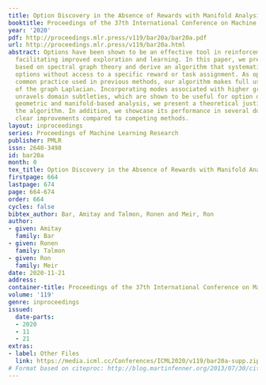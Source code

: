 ```yaml
---
title: Option Discovery in the Absence of Rewards with Manifold Analysis
booktitle: Proceedings of the 37th International Conference on Machine Learning
year: '2020'
pdf: http://proceedings.mlr.press/v119/bar20a/bar20a.pdf
url: http://proceedings.mlr.press/v119/bar20a.html
abstract: Options have been shown to be an effective tool in reinforcement learning,
  facilitating improved exploration and learning. In this paper, we present an approach
  based on spectral graph theory and derive an algorithm that systematically discovers
  options without access to a specific reward or task assignment. As opposed to the
  common practice used in previous methods, our algorithm makes full use of the spectrum
  of the graph Laplacian. Incorporating modes associated with higher graph frequencies
  unravels domain subtleties, which are shown to be useful for option discovery. Using
  geometric and manifold-based analysis, we present a theoretical justification for
  the algorithm. In addition, we showcase its performance in several domains, demonstrating
  clear improvements compared to competing methods.
layout: inproceedings
series: Proceedings of Machine Learning Research
publisher: PMLR
issn: 2640-3498
id: bar20a
month: 0
tex_title: Option Discovery in the Absence of Rewards with Manifold Analysis
firstpage: 664
lastpage: 674
page: 664-674
order: 664
cycles: false
bibtex_author: Bar, Amitay and Talmon, Ronen and Meir, Ron
author:
- given: Amitay
  family: Bar
- given: Ronen
  family: Talmon
- given: Ron
  family: Meir
date: 2020-11-21
address: 
container-title: Proceedings of the 37th International Conference on Machine Learning
volume: '119'
genre: inproceedings
issued:
  date-parts:
  - 2020
  - 11
  - 21
extras:
- label: Other Files
  link: https://media.icml.cc/Conferences/ICML2020/v119/bar20a-supp.zip
# Format based on citeproc: http://blog.martinfenner.org/2013/07/30/citeproc-yaml-for-bibliographies/
---
```


